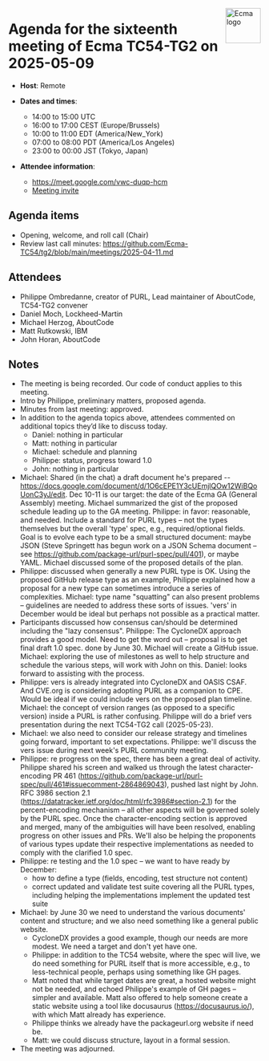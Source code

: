 <img src="https://tc54.org/images/ecma.svg" align="right" height="70" alt="Ecma logo" /> <!-- markdownlint-disable-line MD041 -->

# Agenda for the sixteenth meeting of Ecma TC54-TG2 on 2025-05-09

- **Host**: Remote
- **Dates and times**:
    - 14:00 to 15:00 UTC
    - 16:00 to 17:00 CEST (Europe/Brussels)
    - 10:00 to 11:00 EDT (America/New_York)
    - 07:00 to 08:00 PDT (America/Los Angeles)
    - 23:00 to 00:00 JST (Tokyo, Japan)

- **Attendee information**:
  - https://meet.google.com/vwc-duqp-hcm
  - [Meeting invite](https://calendar.google.com/calendar/u/0/r/eventedit/NG03amc1MHE2MHAyZjZpYTJjMjVoZXJwNDhfMjAyNTA1MDlUMTQwMDAwWiBqbWhvcmFuQGFib3V0Y29kZS5vcmc)

## Agenda items
- Opening, welcome, and roll call (Chair)
- Review last call minutes: https://github.com/Ecma-TC54/tg2/blob/main/meetings/2025-04-11.md

## Attendees
- Philippe Ombredanne, creator of PURL, Lead maintainer of AboutCode, TC54-TG2 convener
- Daniel Moch, Lockheed-Martin
- Michael Herzog, AboutCode
- Matt Rutkowski, IBM
- John Horan, AboutCode

## Notes
- The meeting is being recorded.  Our code of conduct applies to this meeting.
- Intro by Philippe, preliminary matters, proposed agenda.
- Minutes from last meeting: approved.
- In addition to the agenda topics above, attendees commented on additional topics they’d like to discuss today.
    - Daniel: nothing in particular
    - Matt: nothing in particular
    - Michael: schedule and planning
    - Philippe: status, progress toward 1.0
    - John: nothing in particular
- Michael: Shared (in the chat) a draft document he's prepared -- https://docs.google.com/document/d/1O6cEPE1Y3cUEmjlQOw12WiBQoUonC3yJ/edit.  Dec 10-11 is our target: the date of the Ecma GA (General Assembly) meeting.  Michael summarized the gist of the proposed schedule leading up to the GA meeting.  Philippe: in favor: reasonable, and needed.  Include a standard for PURL types – not the types themselves but the overall 'type' spec, e.g., required/optional fields.  Goal is to evolve each type to be a small structured document: maybe JSON (Steve Springett has begun work on a JSON Schema document – see https://github.com/package-url/purl-spec/pull/401), or maybe YAML.  Michael discussed some of the proposed details of the plan.
- Philippe: discussed when generally a new PURL type is OK.  Using the proposed GitHub release type as an example, Philippe explained how a proposal for a new type can sometimes introduce a series of complexities.  Michael: type name "squatting" can also present problems – guidelines are needed to address these sorts of issues.  'vers' in December would be ideal but perhaps not possible as a practical matter.
- Participants discussed how consensus can/should be determined including the "lazy consensus".  Philippe: The CycloneDX approach provides a good model.  Need to get the word out – proposal is to get final draft 1.0 spec. done by June 30.  Michael will create a GitHub issue.  Michael: exploring the use of milestones as well to help structure and schedule the various steps, will work with John on this.  Daniel: looks forward to assisting with the process.
- Philippe: vers is already integrated into CycloneDX and OASIS CSAF.  And CVE.org is considering adopting PURL as a companion to CPE.  Would be ideal if we could include vers on the proposed plan timeline.  Michael: the concept of version ranges (as opposed to a specific version) inside a PURL is rather confusing.  Philippe will do a brief vers presentation during the next TC54-TG2 call (2025-05-23).
- Michael: we also need to consider our release strategy and timelines going forward, important to set expectations.  Philippe: we'll discuss the vers issue during next week's PURL community meeting.
- Philippe: re progress on the spec, there has been a great deal of activity.  Philippe shared his screen and walked us through the latest character-encoding PR 461 (https://github.com/package-url/purl-spec/pull/461#issuecomment-2864869043), pushed last night by John.  RFC 3986 section 2.1 (https://datatracker.ietf.org/doc/html/rfc3986#section-2.1) for the percent-encoding mechanism – all other aspects will be governed solely by the PURL spec.  Once the character-encoding section is approved and merged, many of the ambiguities will have been resolved, enabling progress on other issues and PRs.  We'll also be helping the proponents of various types update their respective implementations as needed to comply with the clarified 1.0 spec.
- Philippe: re testing and the 1.0 spec – we want to have ready by December:
    - how to define a type (fields, encoding, test structure not content)
    - correct updated and validate test suite covering all the PURL types, including helping the implementations implement the updated test suite
- Michael: by June 30 we need to understand the various documents' content and structure; and we also need something like a general public website.
    - CycloneDX provides a good example, though our needs are more modest.  We need a target and don't yet have one.
    - Philippe: in addition to the TC54 website, where the spec will live, we do need something for PURL itself that is more accessible, e.g., to less-technical people, perhaps using something like GH pages.
    - Matt noted that while target dates are great, a hosted website might not be needed, and echoed Philippe's example of GH pages – simpler and available.  Matt also offered to help someone create a static website using a tool like docusaurus (https://docusaurus.io/), with which Matt already has experience.
    - Philippe thinks we already have the packageurl.org website if need be.
    - Matt: we could discuss structure, layout in a formal session.
- The meeting was adjourned.
